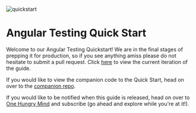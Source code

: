![quickstart](https://cloud.githubusercontent.com/assets/590361/7921189/978525e4-0858-11e5-9caa-db620ca898bb.jpg)

Angular Testing Quick Start
===========

Welcome to our Angular Testing Quickstart! We are in the final stages of prepping it for production, so if you see anything amiss please do not hesitate to submit a pull request. Click [here](http://simpulton.github.io/angular-testing-quick-start-guide/) to view the current iteration of the guide.

If you would like to view the companion code to the Quick Start, head on over to the [companion repo](https://github.com/simpulton/angular-testing-quick-start).

If you would like to be notified when this guide is released, head on over to [One Hungry Mind](http://onehungrymind.com) and subscribe (go ahead and explore while you're at it!).
